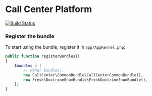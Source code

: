Call Center Platform
===========

[![Build Status](https://travis-ci.org/diegoangel/call-center-common-bundle.svg?branch=master)](https://travis-ci.org/diegoangel/call-center-common-bundle)

### Register the bundle

To start using the bundle, register it in `app/AppKernel.php`:

```php
public function registerBundles()
{
    $bundles = [
        // Other bundles...
        new CallCenter\CommonBundle\CallCenterCommonBundle(),
        new Fresh\DoctrineEnumBundle\FreshDoctrineEnumBundle(),
    ];
}
```
